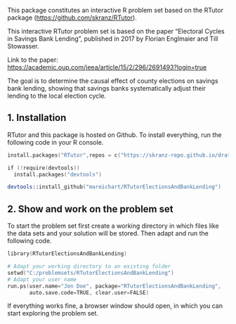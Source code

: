 This package constitutes an interactive R problem set based on the RTutor package (https://github.com/skranz/RTutor). 

This interactive RTutor problem set is based on the paper “Electoral Cycles in Savings Bank Lending”, published in 2017 by Florian Englmaier and Till Stowasser.

Link to the paper: https://academic.oup.com/jeea/article/15/2/296/2691493?login=true

The goal is to determine the causal effect of county elections on savings bank lending, showing that savings banks systematically adjust their lending to the local election cycle.

## 1. Installation

RTutor and this package is hosted on Github. To install everything, run the following code in your R console.
```s
install.packages("RTutor",repos = c("https://skranz-repo.github.io/drat/",getOption("repos")))

if (!require(devtools))
  install.packages("devtools")

devtools::install_github("mareichart/RTutorElectionsAndBankLending")
```

## 2. Show and work on the problem set
To start the problem set first create a working directory in which files like the data sets and your solution will be stored. Then adapt and run the following code.
```s
library(RTutorElectionsAndBankLending)

# Adapt your working directory to an existing folder
setwd("C:/problemsets/RTutorElectionsAndBankLending")
# Adapt your user name
run.ps(user.name="Jon Doe", package="RTutorElectionsAndBankLending",
       auto.save.code=TRUE, clear.user=FALSE)
```
If everything works fine, a browser window should open, in which you can start exploring the problem set.
